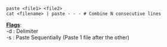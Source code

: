 ````shell
paste <file1> <file2>
cat <filename> | paste - - - # Combine N consecutive lines
````

**<u>Flags</u>**:  
-d : Delimiter  
-s : Paste Sequentially (Paste 1 file after the other)
